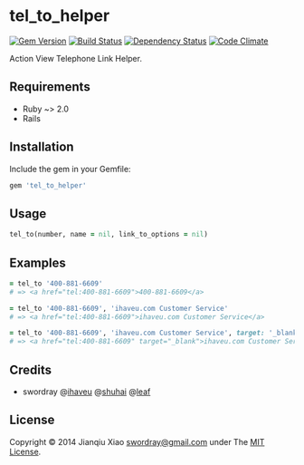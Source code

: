 # tel_to_helper

[![Gem Version](https://badge.fury.io/rb/tel_to_helper.png)](http://badge.fury.io/rb/tel_to_helper) [![Build Status](https://secure.travis-ci.org/swordray/tel_to_helper.png?branch=master)](http://travis-ci.org/swordray/tel_to_helper) [![Dependency Status](https://gemnasium.com/swordray/tel_to_helper.png?travis)](https://gemnasium.com/swordray/tel_to_helper) [![Code Climate](https://codeclimate.com/github/swordray/tel_to_helper.png)](https://codeclimate.com/github/swordray/tel_to_helper)

Action View Telephone Link Helper.

## Requirements

* Ruby ~> 2.0
* Rails

## Installation

Include the gem in your Gemfile:

```ruby
gem 'tel_to_helper'
```

## Usage

```ruby
tel_to(number, name = nil, link_to_options = nil)
```

## Examples

```ruby
= tel_to '400-881-6609'
# => <a href="tel:400-881-6609">400-881-6609</a>
```
```ruby
= tel_to '400-881-6609', 'ihaveu.com Customer Service'
# => <a href="tel:400-881-6609">ihaveu.com Customer Service</a>
```
```ruby
= tel_to '400-881-6609', 'ihaveu.com Customer Service', target: '_blank'
# => <a href="tel:400-881-6609" target="_blank">ihaveu.com Customer Service</a>
```

## Credits

* swordray @[ihaveu](http://www.ihaveu.com/home) @[shuhai](http://tw.shuhai.org/) @[leaf](http://leaf.iacger.com)

## License

Copyright © 2014 Jianqiu Xiao <swordray@gmail.com> under The [MIT License](http://opensource.org/licenses/MIT).
